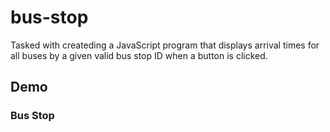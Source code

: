 # bus-stop
Tasked with createding a JavaScript program that displays arrival times for all buses by a given valid bus stop ID when a button is clicked.
## Demo 
<h3 link="https://rdrachenberg.github.io/bus-stop/">Bus Stop</h3>
